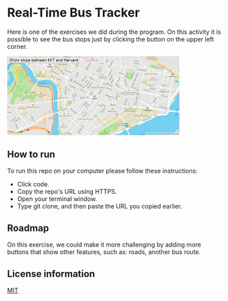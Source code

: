 # Real-Time Bus Tracker

Here is one of the exercises we did during the program. On this activity it is possible to see the bus stops just by clicking the button on the upper left corner.

<img src= "map.png" width= '400'/>

## How to run
To run this repo on your computer please follow these instructions:
  * Click code.
  * Copy the repo's URL using HTTPS.
  * Open your terminal window.
  * Type git clone, and then paste the URL you copied earlier.


## Roadmap
On this exercise, we could make it more challenging by adding more buttons that show other features, such as: roads, another bus route.

## License information
<a href = "LICENSE">MIT<a>

